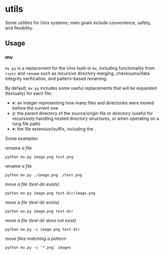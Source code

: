 # utils

Some utilities for Unix systems; main goals include convenience, safety, and
flexibility.

## Usage

### mv

`mv.py` is a replacement for the Unix built-in `mv`, including functionality
from `rsync` and `rename` such as recursive directory merging, checksums/data
integrity verification, and pattern-based renaming.

By default, `mv.py` includes some useful replacements that will be expanded
(textually) for each file:

- `#`: an integer representing how many files and directories were moved before the current one
- `@`: the parent directory of the source/origin file or directory (useful for recursively handling nested directory structures, or when operating on a long file path)
- `#`: the file extension/suffix, including the `.`

Some examples:

*rename a file*
```
python mv.py image.png test.png
```

*rename a file*
```
python mv.py ./image.png ./test.png
```

*move a file (test-dir exists)*
```
python mv.py image.png test-dir/image.png
```

*move a file (test-dir exists)*
```
python mv.py image.png test-dir
```

*move a file (test-dir does not exist)*
```
python mv.py -c image.png test-dir
```

*move files matching a pattern*
```
python mv.py -c '*.png' images
```
